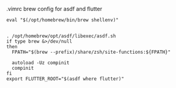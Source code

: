 .vimrc brew config for asdf and flutter

```
eval "$(/opt/homebrew/bin/brew shellenv)"


. /opt/homebrew/opt/asdf/libexec/asdf.sh
if type brew &>/dev/null
then
  FPATH="$(brew --prefix)/share/zsh/site-functions:${FPATH}"

  autoload -Uz compinit
  compinit
fi
export FLUTTER_ROOT="$(asdf where flutter)"
```
